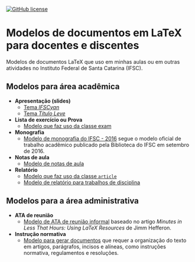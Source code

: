 [![GitHub license](https://img.shields.io/badge/license-CC0-blue.svg)](https://raw.githubusercontent.com/emersonmello/modelos-latex/master/LICENSE)

# Modelos de documentos em LaTeX para docentes e discentes

Modelos de documentos LaTeX que uso em minhas aulas ou em outras atividades no Instituto Federal de Santa Catarina (IFSC).

## Modelos para área acadêmica

-   **Apresentação (slides)**
    - [Tema *IFSCyan*](apresentacao/ifscyan)
    - [Tema *Título Leve*](apresentacao/titulo-leve)
- **Lista de exercício ou Prova**
  - [Modelo que faz uso da classe exam](lista-ou-prova/exam)
- **Monografia**
  - [Modelo de monografia do IFSC - 2016](monografia) segue o modelo oficial de trabalho acadêmico publicado pela Biblioteca do IFSC em setembro de 2016.
- **Notas de aula**
  - [Modelo de notas de aula](nota-de-aula)
- **Relatório**
  - [Modelo que faz uso da classe `article`](relatorio/article)
  - [Modelo de relatório para trabalhos de disciplina](relatorio/homework)


## Modelos para a área administrativa

- **ATA de reunião**
  - [Modelo de ATA de reunião informal](ata-reunioes) baseado no artigo *Minutes in Less That Hours: Using LaTeX Resources* de Jimm Hefferon.
- **Instrução normativa**
    - [Modelo para gerar documentos](instrucao-normativa) que requer a organização do texto em artigos, parágrafos, incisos e alíneas, como  instruções normativa, regulamentos e resoluções.
